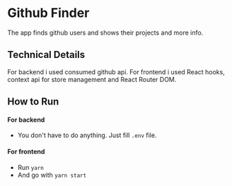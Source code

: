 # Github Finder
The app finds github users and shows their projects and more info.

## Technical Details
For backend i used consumed github api. For frontend i used React hooks, context api for store management and React Router DOM.

## How to Run
#### For backend
- You don't have to do anything. Just fill `.env` file.

#### For frontend
- Run `yarn`
- And go with `yarn start`
